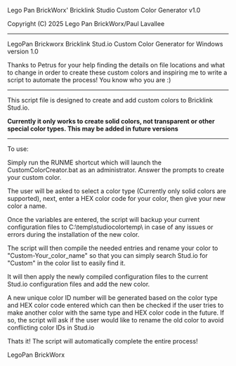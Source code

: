 Lego Pan BrickWorx' Bricklink Studio Custom Color Generator v1.0

Copyright (C) 2025  Lego Pan BrickWorx/Paul Lavallee

------------------------------------------------------------------------------------

LegoPan Brickworx Bricklink Stud.io Custom Color Generator for Windows version 1.0

Thanks to Petrus for your help finding the details on file locations and what to
change in order to create these custom colors and inspiring me to write a script to
automate the process! You know who you are :)

------------------------------------------------------------------------------------

This script file is designed to create and add custom colors to Bricklink Stud.io.

**Currently it only works to create solid colors, not transparent or other special
color types. This may be added in future versions**

------------------------------------------------------------------------------------

To use:

Simply run the RUNME shortcut which will launch the CustomColorCreator.bat as an 
administrator. Answer the prompts to create your custom color.

The user will be asked to select a color type (Currently only solid colors are 
supported), next, enter a HEX color code for your color, then give your new color 
a name.

Once the variables are entered, the script will backup your current configuration 
files to C:\temp\studiocolortemp\ in case of any issues or errors during the 
installation of the new color.

The script will then compile the needed entries and rename your color to 
"Custom-Your_color_name" so that you can simply search Stud.io for "Custom" in the 
color list to easily find it.

It will then apply the newly compiled configuration files to the current Stud.io
configuration files and add the new color.

A new unique color ID number will be generated based on the color type and HEX color 
code entered which can then be checked if the user tries to make another color with
the same type and HEX color code in the future. If so, the script will ask if the 
user would like to rename the old color to avoid conflicting color IDs in Stud.io

Thats it! The script will automatically complete the entire process!


LegoPan BrickWorx
